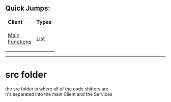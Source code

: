 ## Quick Jumps:

<table>

<tr>
<td> <b>Client</b> </td><td> <b>Types</b> </td>
</tr>

<tr><td>
  
[Main](https://github.com/paishee/noscord.js/blob/main/src/Client/index.js) <br>
[Functions](https://github.com/paishee/noscord.js/tree/main/src/Client/custard)

</td><td>

[List](https://github.com/paishee/noscord.js/tree/main/src/Services/TypeService/types) <br>
  
</td></tr>

  
</table>


---

# src folder
the src folder is where all of the code shitters are<br>
it's separated into the main Client and the Services
